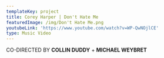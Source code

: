 ```yaml
---
templateKey: project
title: Corey Harper | Don't Hate Me
featuredImage: /img/Don't Hate Me.png
youtubeLink: 'https://www.youtube.com/watch?v=WP-QwNOjlCE'
type: Music Video
---
```

CO-DIRECTED BY **COLLIN DUDDY** + **MICHAEL WEYBRET**
